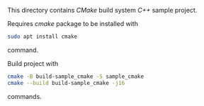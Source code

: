 This directory contains *CMake* build system *C++* sample project.

Requires *cmake* package to be installed with

```bash
sudo apt install cmake
```

command.

Build project with

```bash
cmake -B build-sample_cmake -S sample_cmake
cmake --build build-sample_cmake -j16
```

commands.
